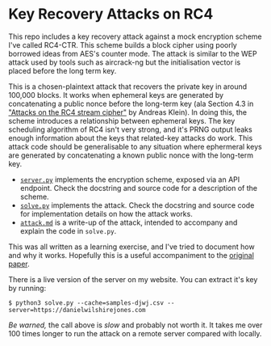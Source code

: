 # Key Recovery Attacks on RC4
This repo includes a key recovery attack against a mock encryption scheme I've called RC4-CTR. This scheme builds a block cipher using poorly borrowed ideas from AES's counter mode. The attack is similar to the WEP attack used by tools such as aircrack-ng but the initialisation vector is placed before the long term key.

This is a chosen-plaintext attack that recovers the private key in around 100,000 blocks. It works when ephemeral keys are generated by concatenating a public nonce before the long-term key (ala Section 4.3 in ["Attacks on the RC4 stream cipher"](https://engineering.purdue.edu/ece404/Resources/AndreasKlein.pdf) by Andreas Klein). In doing this, the scheme introduces a relationship between ephemeral keys. The key scheduling algorithm of RC4 isn't very strong, and it's PRNG output leaks enough information about the keys that related-key attacks do work. This attack code should be generalisable to any situation where ephermeral keys are generated by concatenating a known public nonce with the long-term key.

 - [`server.py`](./server.py) implements the encryption scheme, exposed via an API endpoint. Check the docstring and source code for a description of the scheme. 
 - [`solve.py`](./solve.py) implements the attack. Check the docstring and source code for implementation details on how the attack works.
 - [`attack.md`](./attack.md) is a write-up of the attack, intended to accompany and explain the code in `solve.py`.

This was all written as a learning exercise, and I've tried to document how and why it works. Hopefully this is a useful accompaniment to the [original paper](https://engineering.purdue.edu/ece404/Resources/AndreasKlein.pdf).

There is a live version of the server on my website. You can extract it's key by running:
```
$ python3 solve.py --cache=samples-djwj.csv --server=https://danielwilshirejones.com
```
*Be warned,* the call above is _slow_ and probably not worth it. It takes me over 100 times longer to run the attack on a remote server compared with locally.
